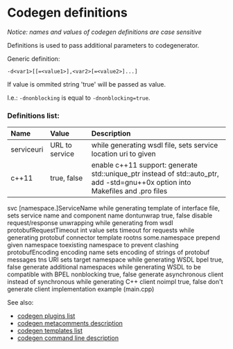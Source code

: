 # Codegen definitions #

_Notice: names and values of codegen definitions are case sensitive_

Definitions is used to pass additional parameters to codegenerator.

Generic definition:

`-d<var1>[[=<value1>],<var2>[=<value2>]...]`

If value is ommited string 'true' will be passed as value.

I.e.: `-dnonblocking` is equal to `-dnonblocking=true`.

### Definitions list: ###
| **Name**           | **Value**                 | **Description**                              |
|:-------------------|:--------------------------|:---------------------------------------------|
| serviceuri       | URL to service          | while generating wsdl file, sets service location uri to given |
| c++11            | true, false             | enable c++11 support: generate std::unique\_ptr instead of std::auto\_ptr,<br> add -std=gnu++0x option into Makefiles and .pro files <br>
<tr><td> svc              </td><td> [namespace.]ServiceName </td><td> while generating template of interface file, sets service name and component name </td></tr>
<tr><td> dontunwrap       </td><td> true, false             </td><td> disable request/response unwrapping while generating from wsdl </td></tr>
<tr><td> protobufRequestTimeout </td><td> int value         </td><td> sets timeout for requests while generating protobuf connector template </td></tr>
<tr><td> rootns           </td><td> some.namespace          </td><td> prepend given namespace toexisting namespace to prevent clashing </td></tr>
<tr><td> protobufEncoding </td><td> encoding name           </td><td> sets encoding of strings of protobuf messages </td></tr>
<tr><td> tns              </td><td> URI                     </td><td> sets target namespace while generating WSDL </td></tr>
<tr><td> bpel             </td><td> true, false             </td><td> generate additional namespaces while generating WSDL to be compatible with BPEL </td></tr>
<tr><td> nonblocking      </td><td> true, false             </td><td> generate asynchronous client instead of synchronous while generating C++ client </td></tr>
<tr><td> noimpl           </td><td> true, false             </td><td> don't generate client implementation example (main.cpp) </td></tr></tbody></table>

<br />

See also:<br>
<ul><li><a href='CodegenPlugins.md'>codegen plugins list</a>
</li><li><a href='CodegenMetacomments.md'>codegen metacomments description</a>
</li><li><a href='CodegenTemplates.md'>codegen templates list</a>
</li><li><a href='CodegenCommandLine.md'>codegen command line description</a>